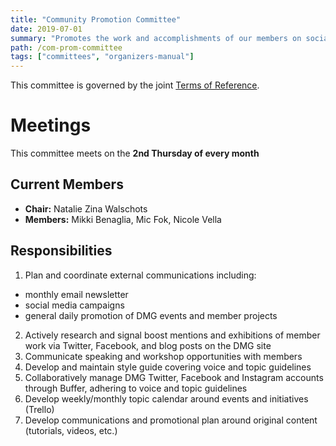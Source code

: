 ```yaml
---
title: "Community Promotion Committee"
date: 2019-07-01
summary: "Promotes the work and accomplishments of our members on social media, through newsletters, and blog posts."
path: /com-prom-committee
tags: ["committees", "organizers-manual"]
---
```


This committee is governed by the joint [Terms of Reference](/manual/joint-terms-of-reference).

# Meetings

This committee meets on the **2nd Thursday of every month**

## Current Members

- **Chair:** Natalie Zina Walschots
- **Members:** Mikki Benaglia, Mic Fok, Nicole Vella

## Responsibilities

1. Plan and coordinate external communications including:

- monthly email newsletter
- social media campaigns
- general daily promotion of DMG events and member projects

2. Actively research and signal boost mentions and exhibitions of member work via Twitter, Facebook, and blog posts on the DMG site
3. Communicate speaking and workshop opportunities with members
4. Develop and maintain style guide covering voice and topic guidelines
5. Collaboratively manage DMG Twitter, Facebook and Instagram accounts through
   Buffer, adhering to voice and topic guidelines
6. Develop weekly/monthly topic calendar around events and initiatives (Trello)
7. Develop communications and promotional plan around
   original content (tutorials, videos, etc.)
